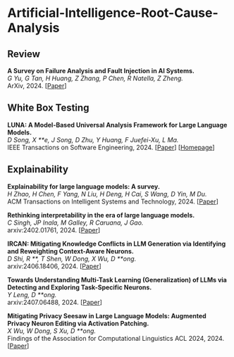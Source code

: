 # Artificial-Intelligence-Root-Cause-Analysis

## Review

**A Survey on Failure Analysis and Fault Injection in AI Systems.**<br>
*G Yu, G Tan, H Huang, Z Zhang, P Chen, R Natella, Z Zheng.*<br>
ArXiv, 2024.
[[Paper](https://arxiv.org/pdf/2407.00125)]

## White Box Testing

**LUNA: A Model-Based Universal Analysis Framework for Large Language Models.**<br>
*D Song, X **e, J Song, D Zhu, Y Huang, F Juefei-Xu, L Ma.*<br>
IEEE Transactions on Software Engineering, 2024.
[[Paper](https://arxiv.org/pdf/2310.14211)]
[[Homepage](https://sites.google.com/view/llm-luna)]

## Explainability

**Explainability for large language models: A survey.**<br>
*H Zhao, H Chen, F Yang, N Liu, H Deng, H Cai, S Wang, D Yin, M Du.*<br>
ACM Transactions on Intelligent Systems and Technology, 2024.
[[Paper](https://dl.acm.org/doi/pdf/10.1145/3639372)]

**Rethinking interpretability in the era of large language models.**<br>
*C Singh, JP Inala, M Galley, R Caruana, J Gao.*<br>
arxiv:2402.01761, 2024.
[[Paper](https://arxiv.org/pdf/2402.01761)]

**IRCAN: Mitigating Knowledge Conflicts in LLM Generation via Identifying and Reweighting Context-Aware Neurons.**<br>
*D Shi, R **, T Shen, W Dong, X Wu, D **ong.*<br>
arxiv:2406.18406, 2024.
[[Paper](https://arxiv.org/pdf/2406.18406)]

**Towards Understanding Multi-Task Learning (Generalization) of LLMs via Detecting and Exploring Task-Specific Neurons.**<br>
*Y Leng, D **ong.*<br>
arxiv:2407.06488, 2024.
[[Paper](https://arxiv.org/pdf/2407.06488)]

**Mitigating Privacy Seesaw in Large Language Models: Augmented Privacy Neuron Editing via Activation Patching.**<br>
*X Wu, W Dong, S Xu, D **ong.*<br>
Findings of the Association for Computational Linguistics ACL 2024, 2024.
[[Paper](https://aclanthology.org/2024.findings-acl.315.pdf)]
